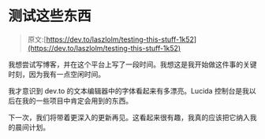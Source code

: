 # 测试这些东西

> 原文:[https://dev.to/laszlolm/testing-this-stuff-1k52](https://dev.to/laszlolm/testing-this-stuff-1k52)

我想尝试写博客，并在这个平台上写了一段时间。我想这是我开始做这件事的关键时刻，因为我有一点空闲时间。

我才意识到 dev.to 的文本编辑器中的字体看起来有多漂亮。Lucida 控制台是我以后在我的一些项目中肯定会用到的东西。

下一次，我们将带着更深入的更新再见。这看起来很有趣，我真的应该把它纳入我的晨间计划。